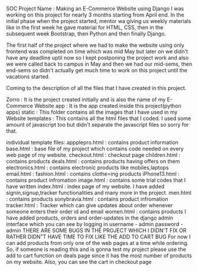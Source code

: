 SOC Project Name : Making an E-Commerce Website using Django
I was working on this project for nearly 3 months starting from April end. In the initial phase when the project started, mentor wa giving us weekly materials like in the first week he gave material for HTML, CSS, then in the subsequent week Bootstrap, then Python and then finally Django.

The first half of the project where we had to make the website using only frontend was completed on time which was mid May but later on we didn't have any deadline uptil now so I kept postponing the project work and also we were called back to campus in May and then we had our mid-sems, then end-sems so didn't actually get much time to work on this project until the vacations started.

Coming to the description of all the files that I have created in this project.

Zorro : It is the project created initially and is also the name of my E-Commerce Website app : It is the app created inside this project(python apps) static : This folder contains all the images that I have used in my Website templates : This contains all the html files that I coded. I used some amount of javascript too but didn't separate the javascript files so sorry for that.

individual template files:
appplepro.html : contains product information
base.html : base file of my project which contains code needed on every web page of my website.
checkout.html : checkout page
children.html : contains products
deals.html : contains products having offers on them
electronics.html : contains electronic products like mobiles,laptops
email.html :
fashion.html : contains clothe=ing products
iPhone13.html : contains product infromation
image.html : contains some trial codes that I have written
index.html : index page of my website. I have added signin,signup,tracker functionalities and many more in the project.
men.html : contains products
sonybravia.html : contains product infromation
tracker.html : Tracker which can give updates about order whenever someone enters their order id and email
women.html : contains products
I have added products, orders and order-updates in the django admin interface which you can see by logging in
username - admin
password - admin
THERE ARE SOME BUGS IN THE PROJECT WHICH I DIDN'T FIX OR RATHER DIDN"T HAVE TIME TO FIX LIKE THE ADD TO CART BUG For now I can add products from only one of the web pages at a time while ordering. So, if someone is reading this and is gonna test my project please use the add to cart function on deals page since it has the most number of products on my website. Also, you can see the cart in checkout page
